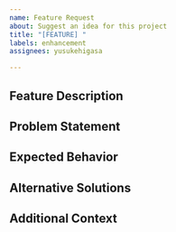 ```yaml
---
name: Feature Request
about: Suggest an idea for this project
title: "[FEATURE] "
labels: enhancement
assignees: yusukehigasa

---
```


## Feature Description
<!-- What feature or improvement would you like to propose? -->

## Problem Statement
<!-- What problem would this feature solve? -->

## Expected Behavior
<!-- Describe how this feature should work when implemented -->

## Alternative Solutions
<!-- Are there any alternative solutions or workarounds you've considered? -->

## Additional Context
<!-- Add any other context, references, or screenshots about the feature request here -->
